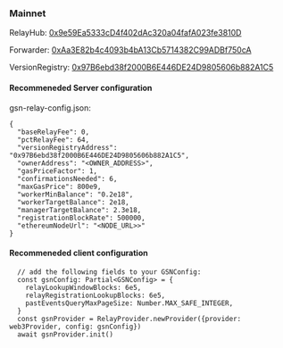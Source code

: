 ### Mainnet

RelayHub: [0x9e59Ea5333cD4f402dAc320a04fafA023fe3810D](https://etherscan.io/address/0x9e59Ea5333cD4f402dAc320a04fafA023fe3810D)

Forwarder: [0xAa3E82b4c4093b4bA13Cb5714382C99ADBf750cA](https://etherscan.io/address/0xAa3E82b4c4093b4bA13Cb5714382C99ADBf750cA)

VersionRegistry: [0x97B6ebd38f2000B6E446DE24D9805606b882A1C5](https://etherscan.io/address/0x97B6ebd38f2000B6E446DE24D9805606b882A1C5)

#### Recommeneded Server configuration
gsn-relay-config.json:
```
{
  "baseRelayFee": 0,
  "pctRelayFee": 64,
  "versionRegistryAddress": "0x97B6ebd38f2000B6E446DE24D9805606b882A1C5",
  "ownerAddress": "<OWNER_ADDRESS>",
  "gasPriceFactor": 1,
  "confirmationsNeeded": 6,
  "maxGasPrice": 800e9,
  "workerMinBalance": "0.2e18",
  "workerTargetBalance": 2e18,
  "managerTargetBalance": 2.3e18,
  "registrationBlockRate": 500000,
  "ethereumNodeUrl": "<NODE_URL>>"
}
```
#### Recommeneded client configuration
```
  // add the following fields to your GSNConfig:
  const gsnConfig: Partial<GSNConfig> = {
    relayLookupWindowBlocks: 6e5,
    relayRegistrationLookupBlocks: 6e5,
    pastEventsQueryMaxPageSize: Number.MAX_SAFE_INTEGER,
  }
  const gsnProvider = RelayProvider.newProvider({provider: web3Provider, config: gsnConfig})
  await gsnProvider.init()
```
